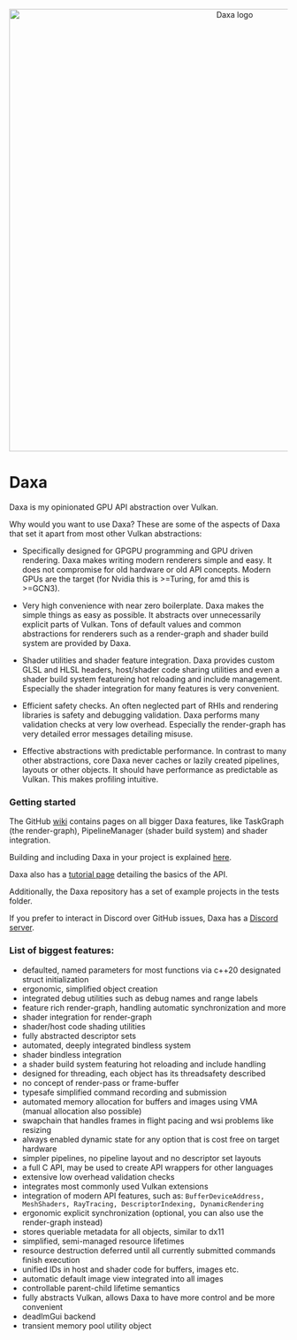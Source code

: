 <p align="center">
  <!-- <a href="https://github.com/Ipotrick/Daxa"> -->
	<img src="misc/Daxa-logo.png" width="800" alt="Daxa logo">
  <!-- </a> -->
</p>

# Daxa

Daxa is my opinionated GPU API abstraction over Vulkan.

Why would you want to use Daxa? These are some of the aspects of Daxa that set it apart from most other Vulkan abstractions:

- Specifically designed for GPGPU programming and GPU driven rendering. Daxa makes writing modern renderers simple and easy. It does not compromise for old hardware or old API concepts. Modern GPUs are the target (for Nvidia this is >=Turing, for amd this is >=GCN3).

- Very high convenience with near zero boilerplate. Daxa makes the simple things as easy as possible. It abstracts over unnecessarily explicit parts of Vulkan. Tons of default values and common abstractions for renderers such as a render-graph and shader build system are provided by Daxa.

- Shader utilities and shader feature integration. Daxa provides custom GLSL and HLSL headers, host/shader code sharing utilities and even a shader build system featureing hot reloading and include management. Especially the shader integration for many features is very convenient.

- Efficient safety checks. An often neglected part of RHIs and rendering libraries is safety and debugging validation. Daxa performs many validation checks at very low overhead. Especially the render-graph has very detailed error messages detailing misuse.

- Effective abstractions with predictable performance. In contrast to many other abstractions, core Daxa never caches or lazily created pipelines, layouts or other objects. It should have performance as predictable as Vulkan. This makes profiling intuitive.

### Getting started

The GitHub [wiki](https://github.com/Ipotrick/Daxa/tree/master/wiki) contains pages on all bigger Daxa features, like TaskGraph (the render-graph), PipelineManager (shader build system) and shader integration.

Building and including Daxa in your project is explained [here](https://github.com/Ipotrick/Daxa/tree/master/wiki/Building.md).

Daxa also has a [tutorial page](https://github.com/Ipotrick/Daxa/tree/master/wiki/Tutorial.md) detailing the basics of the API.

Additionally, the Daxa repository has a set of example projects in the tests folder.

If you prefer to interact in Discord over GitHub issues, Daxa has a [Discord server](https://discord.gg/MJPJvZ4FK5).

### List of biggest features:
- defaulted, named parameters for most functions via c++20 designated struct initialization
- ergonomic, simplified object creation
- integrated debug utilities such as debug names and range labels
- feature rich render-graph, handling automatic synchronization and more
- shader integration for render-graph
- shader/host code shading utilities
- fully abstracted descriptor sets
- automated, deeply integrated bindless system
- shader bindless integration
- a shader build system featuring hot reloading and include handling
- designed for threading, each object has its threadsafety described
- no concept of render-pass or frame-buffer
- typesafe simplified command recording and submission
- automated memory allocation for buffers and images using VMA (manual allocation also possible)
- swapchain that handles frames in flight pacing and wsi problems like resizing
- always enabled dynamic state for any option that is cost free on target hardware
- simpler pipelines, no pipeline layout and no descriptor set layouts
- a full C API, may be used to create API wrappers for other languages
- extensive low overhead validation checks
- integrates most commonly used Vulkan extensions
- integration of modern API features, such as: `BufferDeviceAddress, MeshShaders, RayTracing, DescriptorIndexing, DynamicRendering`
- ergonomic explicit synchronization (optional, you can also use the render-graph instead)
- stores queriable metadata for all objects, similar to dx11
- simplified, semi-managed resource lifetimes
- resource destruction deferred until all currently submitted commands finish execution
- unified IDs in host and shader code for buffers, images etc.
- automatic default image view integrated into all images
- controllable parent-child lifetime semantics
- fully abstracts Vulkan, allows Daxa to have more control and be more convenient
- deadImGui backend
- transient memory pool utility object